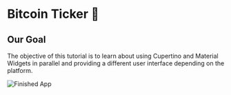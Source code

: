 # Bitcoin Ticker 🤑

## Our Goal

The objective of this tutorial is to learn about using Cupertino and Material Widgets in parallel and providing a different user interface depending on the platform.

![Finished App](https://github.com/londonappbrewery/Images/blob/master/bitcoin-flutter-demo.gif)
